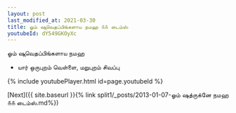 ```yaml
---
layout: post
last_modified_at: 2021-03-30
title: ஓம் ஷுவெதப்பிங்களாய நமஹ ௧௧ டைம்ஸ்
youtubeId: dY549GKOyXc
---
```

 
 
 ஓம் ஷுவெதப்பிங்களாய நமஹ  
 
 -  யார் ஒருபுறம் வெள்ளை, மறுபுறம் சிவப்பு 
 
  
 
  
 
 
 
 
 
 


{% include youtubePlayer.html id=page.youtubeId %}
 
[Next]({{ site.baseurl }}{% link  split1/_posts/2013-01-07-ஓம் ஷத்ருக்னே நமஹ ௧௧ டைம்ஸ்.md%})
 
